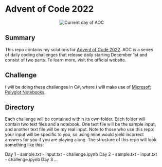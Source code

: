 # Advent of Code 2022

<p align="center"> <img src="https://img.shields.io/badge/day-1-blue" alt="Current day of AOC"> </p>

## Summary
This repo contains my solutions for [Advent of Code 2022](https://adventofcode.com/). AOC is a series of daily coding challenges that release daily starting December 1st and consist of two parts. To learn more, visit the official website.

## Challenge
I will be doing these challenges in C#, where I will make use of [Microsoft Polyglot Notebooks](https://marketplace.visualstudio.com/items?itemName=ms-toolsai.jupyter-renderers).

## Directory
Each challenge will be contained within its own folder. Each folder will contain two text files and a notebook. One text file will be the sample input, and another text file will be my real input. Note to those who use this repo: your input will be specific to you, so using mine would yield incorrect answers for you if you are playing along. The structure of this repo will look something like this:

Day 1
	- sample.txt
	- input.txt
	- challenge.ipynb
Day 2
	- sample.txt
	- input.txt
	- challenge.ipynb
Day 3 ...